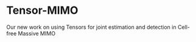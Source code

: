 # Tensor-MIMO
Our new work on using Tensors for joint estimation and detection in Cell-free Massive MIMO
